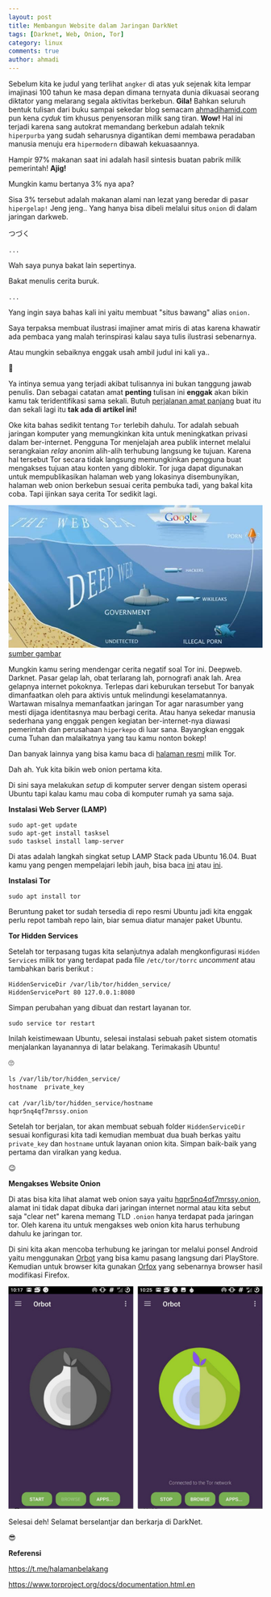 ```yaml
---
layout: post
title: Membangun Website dalam Jaringan DarkNet
tags: [Darknet, Web, Onion, Tor]
category: linux
comments: true
author: ahmadi
--- 
```


Sebelum kita ke judul yang terlihat `angker` di atas yuk sejenak kita lempar imajinasi 100 tahun ke masa depan dimana ternyata dunia dikuasai seorang diktator yang melarang segala aktivitas berkebun. **Gila!** Bahkan seluruh bentuk tulisan dari buku sampai sekedar blog semacam [ahmadihamid.com](ahmadihamid.com) pun kena *cyduk* tim khusus penyensoran milik sang tiran. **Wow!** 
Hal ini terjadi karena sang autokrat memandang berkebun adalah teknik `hiperpurba` yang sudah seharusnya digantikan demi membawa peradaban manusia menuju era `hipermodern` dibawah kekuasaannya.

Hampir 97% makanan saat ini adalah hasil sintesis buatan pabrik milik pemerintah! **Ajig!**

Mungkin kamu bertanya 3% nya apa?

Sisa 3% tersebut adalah makanan alami nan lezat yang beredar di pasar `hipergelap!` Jeng jeng.. Yang hanya bisa dibeli melalui situs `onion` di dalam jaringan darkweb.

つづく

`...`

Wah saya punya bakat lain sepertinya.

Bakat menulis cerita buruk.

`...`

Yang ingin saya bahas kali ini yaitu membuat "situs bawang" alias `onion.`

Saya terpaksa membuat ilustrasi imajiner amat miris di atas karena khawatir ada pembaca yang malah terinspirasi kalau saya tulis ilustrasi sebenarnya.

Atau mungkin sebaiknya enggak usah ambil judul ini kali ya..

🤔

Ya intinya semua yang terjadi akibat tulisannya ini bukan tanggung jawab penulis. Dan sebagai catatan amat **penting** tulisan ini **enggak** akan bikin kamu tak teridentifikasi sama sekali. Butuh [perjalanan amat panjang](https://www.bentasker.co.uk/documentation/linux/307-building-a-tor-hidden-service-from-scratch-part-1)  buat itu dan sekali lagi itu **tak ada di artikel ini!**

Oke kita bahas sedikit tentang `Tor` terlebih dahulu. Tor adalah sebuah jaringan komputer yang memungkinkan kita untuk meningkatkan privasi dalam ber-internet. Pengguna Tor menjelajah area publik internet melalui serangkaian *relay* anonim alih-alih terhubung langsung ke tujuan. Karena hal tersebut Tor secara tidak langsung memungkinkan pengguna buat mengakses tujuan atau konten yang diblokir. Tor juga dapat digunakan untuk mempublikasikan halaman web yang lokasinya disembunyikan, halaman web onion berkebun sesuai cerita pembuka tadi, yang bakal kita coba. Tapi ijinkan saya cerita Tor sedikit lagi.

![](/img/tor-deepweb.jpg)
[sumber gambar](https://dreammarketdrugs.com/the-deep-web-dark-web-and-the-darknet-marketplaces/) 

Mungkin kamu sering mendengar cerita negatif soal Tor ini. Deepweb. Darknet. Pasar gelap lah, obat terlarang lah, pornografi anak lah. Area gelapnya internet pokoknya. Terlepas dari keburukan tersebut Tor banyak dimanfaatkan oleh para aktivis untuk melindungi keselamatannya. Wartawan misalnya memanfaatkan jaringan Tor agar narasumber yang mesti dijaga identitasnya mau berbagi cerita. Atau hanya sekedar manusia sederhana yang enggak pengen kegiatan ber-internet-nya diawasi pemerintah dan perusahaan `hiperkepo` di luar sana. Bayangkan enggak cuma Tuhan dan malaikatnya yang tau kamu nonton bokep! 

Dan banyak lainnya yang bisa kamu baca di [halaman resmi](https://www.torproject.org/about/overview.html.en) milik Tor.

Dah ah. Yuk kita bikin web onion pertama kita.

Di sini saya melakukan *setup* di komputer server dengan sistem operasi Ubuntu tapi kalau kamu mau coba di komputer rumah ya sama saja.

**Instalasi Web Server (LAMP)**

```shell
sudo apt-get update
sudo apt-get install tasksel
sudo tasksel install lamp-server
```

Di atas adalah langkah singkat setup LAMP Stack pada Ubuntu 16.04. Buat kamu yang pengen mempelajari lebih jauh, bisa baca [ini](https://help.ubuntu.com/lts/serverguide/index.html) atau [ini](https://www.digitalocean.com/community/tutorials/how-to-install-linux-apache-mysql-php-lamp-stack-on-ubuntu-16-04).

**Instalasi Tor**

```shell
sudo apt install tor
```

Beruntung paket tor sudah tersedia di repo resmi Ubuntu jadi kita enggak perlu repot tambah repo lain, biar semua diatur manajer paket Ubuntu.

**Tor Hidden Services**

Setelah tor terpasang tugas kita selanjutnya adalah mengkonfigurasi `Hidden Services` milik tor yang terdapat pada file `/etc/tor/torrc` *uncomment* atau tambahkan baris berikut :

```
HiddenServiceDir /var/lib/tor/hidden_service/
HiddenServicePort 80 127.0.0.1:8080
```

Simpan perubahan yang dibuat dan restart layanan tor. 

```shell
sudo service tor restart
```

Inilah keistimewaan Ubuntu, selesai instalasi sebuah paket sistem otomatis menjalankan layanannya di latar belakang. Terimakasih Ubuntu!

🙄

```shell
ls /var/lib/tor/hidden_service/
hostname  private_key

cat /var/lib/tor/hidden_service/hostname 
hqpr5nq4qf7mrssy.onion
```
Setelah tor berjalan, tor akan membuat sebuah folder `HiddenServiceDir` sesuai konfigurasi kita tadi kemudian membuat dua buah berkas yaitu `private_key` dan `hostname` untuk layanan onion kita. Simpan baik-baik yang pertama dan viralkan yang kedua.

😉

**Mengakses Website Onion**

Di atas bisa kita lihat alamat web onion saya yaitu [hqpr5nq4qf7mrssy.onion](hqpr5nq4qf7mrssy.onion), alamat ini tidak dapat dibuka dari jaringan internet normal atau kita sebut saja "clear net" karena memang TLD `.onion` hanya terdapat pada jaringan tor. Oleh karena itu untuk mengakses web onion kita harus terhubung dahulu ke jaringan tor.

Di sini kita akan mencoba terhubung ke jaringan tor melalui ponsel Android yaitu menggunakan [Orbot](https://play.google.com/store/apps/details?id=org.torproject.android) yang bisa kamu pasang langsung dari PlayStore. Kemudian untuk browser kita gunakan [Orfox](https://play.google.com/store/apps/details?id=info.guardianproject.orfox) yang sebenarnya browser hasil modifikasi Firefox.

![](/img/tor-orbot.jpg)

Selesai deh! Selamat berselantjar dan berkarja di DarkNet.

😎

**Referensi**

<https://t.me/halamanbelakang>

<https://www.torproject.org/docs/documentation.html.en>
